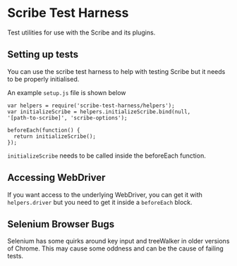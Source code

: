 # Scribe Test Harness

Test utilities for use with the Scribe and its plugins.

## Setting up tests

You can use the scribe test harness to help with testing Scribe but it
needs to be properly initialised.

An example ```setup.js``` file is shown below

```
var helpers = require('scribe-test-harness/helpers');
var initializeScribe = helpers.initializeScribe.bind(null,
'[path-to-scribe]', 'scribe-options');

beforeEach(function() {
  return initializeScribe();
});

```

```initializeScribe``` needs to be called inside the beforeEach
function.


## Accessing WebDriver

If you want access to the underlying WebDriver, you can get it with
```helpers.driver``` but you need to get it inside a ```beforeEach```
block.

## Selenium Browser Bugs

Selenium has some quirks around key input and treeWalker in older
versions of Chrome. This may cause some oddness and can be the cause
of failing tests.
